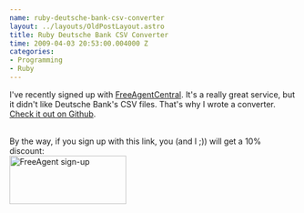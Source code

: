 ```yaml
--- 
name: ruby-deutsche-bank-csv-converter
layout: ../layouts/OldPostLayout.astro
title: Ruby Deutsche Bank CSV Converter
time: 2009-04-03 20:53:00.004000 Z
categories: 
- Programming
- Ruby
---
```

I've recently signed up with <a href="http://www.freeagentcentral.com/?referrer=31l92b39">FreeAgentCentral</a>. It's a really great service, but it didn't like Deutsche Bank's CSV files. That's why I wrote a converter. <a href="http://github.com/jfahrenkrug/deutsche-bank-csv-converter/tree">Check it out on Github</a>.<div><br/>By the way, if you sign up with this link, you (and I ;)) will get a 10% discount:<br/> <a href="http://www.freeagentcentral.com/?referrer=31l92b39" title="FreeAgent: money management and accounting for freelancers, contractors and consultants"><img src="http://www.freeagentcentral.com/images/i-heart-fa.jpg" width="205" height="85" alt="FreeAgent sign-up" /></a>
</div>
